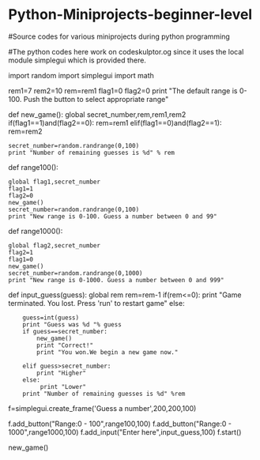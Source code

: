 # Python-Miniprojects-beginner-level
#Source codes for various miniprojects during python programming

#The python codes here work on codeskulptor.og since it uses the local module simplegui which is provided there.


import random
import simplegui
import math

rem1=7
rem2=10
rem=rem1
flag1=0
flag2=0
print "The default range is 0-100. Push the button to select appropriate range"

def new_game():
    global secret_number,rem,rem1,rem2
    if(flag1==1)and(flag2==0):
        rem=rem1
    elif(flag1==0)and(flag2==1):
        rem=rem2
    
    secret_number=random.randrange(0,100)
    print "Number of remaining guesses is %d" % rem

def range100():
   
    global flag1,secret_number
    flag1=1
    flag2=0
    new_game()
    secret_number=random.randrange(0,100)
    print "New range is 0-100. Guess a number between 0 and 99"
    

def range1000():
     
    global flag2,secret_number
    flag2=1
    flag1=0
    new_game() 
    secret_number=random.randrange(0,1000)
    print "New range is 0-1000. Guess a number between 0 and 999"
    
   
    
def input_guess(guess):
    global rem
    rem=rem-1
    if(rem<=0):
        print "Game terminated. You lost. Press 'run' to restart game"
    else:
        
        guess=int(guess)
        print "Guess was %d "% guess
        if guess==secret_number:
            new_game()
            print "Correct!"
            print "You won.We begin a new game now."
           
        elif guess>secret_number:
            print "Higher"
        else:
             print "Lower"
        print "Number of remaining guesses is %d" %rem
    
    
f=simplegui.create_frame('Guess a number',200,200,100)


f.add_button("Range:0 - 100",range100,100)
f.add_button("Range:0 - 1000",range1000,100)
f.add_input("Enter here",input_guess,100)
f.start()


new_game()


